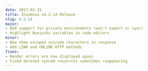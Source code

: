 ```yaml
---
date: 2017-02-15
title: Insomnia v4.2.14 Release
slug: 4.2.14
major:
- Add support for private environments (won't export or sync)
- Highlight Nunjucks variables in code editors
minor:
- Now show escaped unicode characters in response
- Add LINK and UNLINK HTTP methods
fixes:
- Render errors are now displayed again
- Fixed deleted synced resources sometimes reappearing
---
```

